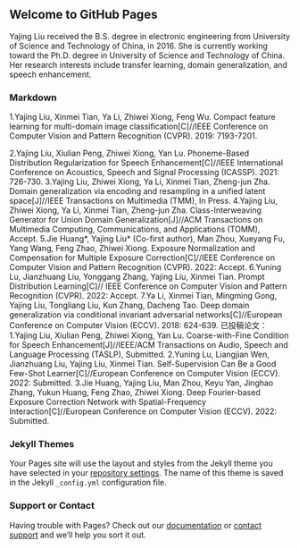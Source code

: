 ## Welcome to GitHub Pages

Yajing Liu received the B.S. degree in electronic engineering from University of Science and Technology of China, in 2016. She is currently working
toward the Ph.D. degree in University of Science and Technology of China. Her research interests include transfer learning, domain generalization, and speech
enhancement.

### Markdown

1.Yajing Liu, Xinmei Tian, Ya Li, Zhiwei Xiong, Feng Wu. Compact feature learning for multi-domain image classification[C]//IEEE Conference on Computer Vision and Pattern Recognition (CVPR). 2019: 7193-7201.

2.Yajing Liu,  Xiulian Peng, Zhiwei Xiong, Yan Lu. Phoneme-Based Distribution Regularization for Speech Enhancement[C]//IEEE International Conference on Acoustics, Speech and Signal Processing (ICASSP). 2021: 726-730.
3.Yajing Liu, Zhiwei Xiong, Ya Li, Xinmei Tian, Zheng-jun Zha. Domain generalization via encoding and resampling in a unified latent space[J]//IEEE Transactions on Multimedia (TMM), In Press.
4.Yajing Liu, Zhiwei Xiong, Ya Li, Xinmei Tian, Zheng-jun Zha. Class-Interweaving Generator for Union Domain Generalization[J]//ACM Transactions on Multimedia Computing, Communications, and Applications (TOMM), Accept.
5.Jie Huang*, Yajing Liu* (Co-first author), Man Zhou, Xueyang Fu, Yang Wang, Feng Zhao, Zhiwei Xiong. Exposure Normalization and Compensation for Multiple Exposure Correction[C]//IEEE Conference on Computer Vision and Pattern Recognition (CVPR). 2022: Accept.
6.Yuning Lu, Jianzhuang Liu, Yonggang Zhang, Yajing Liu, Xinmei Tian. Prompt Distribution Learning[C]// IEEE Conference on Computer Vision and Pattern Recognition (CVPR). 2022: Accept.
7.Ya Li, Xinmei Tian, Mingming Gong, Yajing Liu, Tongliang Liu, Kun Zhang, Dacheng Tao. Deep domain generalization via conditional invariant adversarial networks[C]//European Conference on Computer Vision (ECCV). 2018: 624-639.
已投稿论文：
1.Yajing Liu, Xiulian Peng, Zhiwei Xiong, Yan Lu. Coarse-with-Fine Condition for Speech Enhancement[J]//IEEE/ACM Transactions on Audio, Speech and Language Processing (TASLP), Submitted.
2.Yuning Lu, Liangjian Wen, Jianzhuang Liu, Yajing Liu, Xinmei Tian. Self-Supervision Can Be a Good Few-Shot Learner[C]//European Conference on Computer Vision (ECCV). 2022: Submitted. 
3.Jie Huang, Yajing Liu, Man Zhou, Keyu Yan, Jinghao Zhang, Yukun Huang, Feng Zhao, Zhiwei Xiong. Deep Fourier-based Exposure Correction Network with Spatial-Frequency Interaction[C]//European Conference on Computer Vision (ECCV). 2022: Submitted. 

### Jekyll Themes

Your Pages site will use the layout and styles from the Jekyll theme you have selected in your [repository settings](https://github.com/LIUYAJINGUSTC/yajingliu.github.io/settings/pages). The name of this theme is saved in the Jekyll `_config.yml` configuration file.

### Support or Contact

Having trouble with Pages? Check out our [documentation](https://docs.github.com/categories/github-pages-basics/) or [contact support](https://support.github.com/contact) and we’ll help you sort it out.
